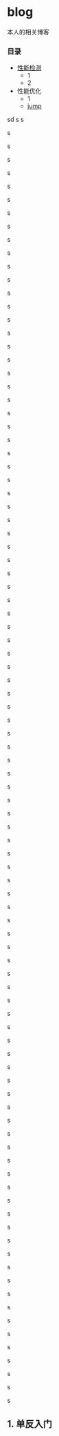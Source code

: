 
# blog

本人的相关博客


### 目录


* [性能检测]()
    * 1
    * 2
* 性能优化
    * 1
    * [jump](#destination)



sd
s
s

s

s

s


s


s


s





s


s


s


s


s


s





s


s


s


s


s


s





s


s


s


s


s


s





s


s


s


s


s


s





s


s


s


s


s


s





s


s


s


s


s


s





s


s


s


s


s


s





s


s


s


s


s


s





s


s


s


s


s


s





s


s


s


s


s


s





s


s


s


s


s


s





s


s


s


s


s


s





s


s


s


s


s


s





s


s


s


s


s


s





s


s


s


s


s





s


<h2  id='destination'>1. 单反入门</h2>






 ## 


